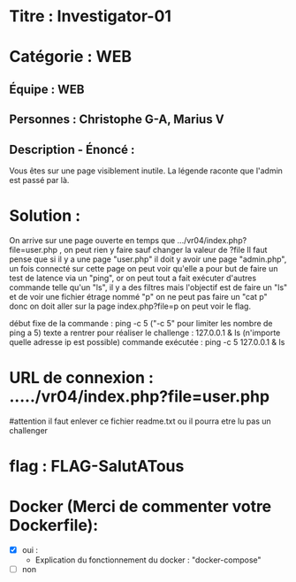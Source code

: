 # Titre : Investigator-01

# Catégorie : WEB

## Équipe : WEB

## Personnes : Christophe G-A, Marius V

## Description - Énoncé :

Vous êtes sur une page visiblement inutile. La légende raconte que l'admin est passé par là.

# Solution :

On arrive sur une page ouverte en temps que .../vr04/index.php?file=user.php , on peut rien y faire sauf changer la valeur de ?file Il faut pense que si il y a une page "user.php" il doit y avoir une page "admin.php", un fois connecté sur cette page on peut voir qu'elle a pour but de faire un test de latence via un "ping", or on peut tout a fait exécuter d'autres commande telle qu'un "ls", il y a des filtres mais l'objectif est de faire un "ls" et de voir une fichier étrage nommé "p" on ne peut pas faire un "cat p" donc on doit aller sur la page index.php?file=p on peut voir le flag.

début fixe de la commande : ping -c 5 <suite> ("-c 5" pour limiter les nombre de ping a 5) texte a rentrer pour réaliser le challenge : 127.0.0.1 & ls (n'importe quelle adresse ip est possible) commande exécutée : ping -c 5 127.0.0.1 & ls

# URL de connexion : ...../vr04/index.php?file=user.php

\#attention il faut enlever ce fichier readme.txt ou il pourra etre lu pas un challenger

# flag : FLAG-SalutATous

# Docker (Merci de commenter votre Dockerfile):

- [x] oui :
  - Explication du fonctionnement du docker : "docker-compose"
- [ ] non